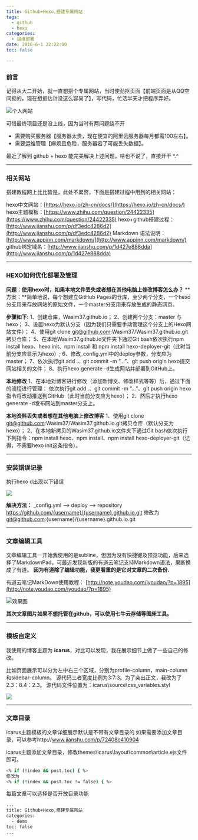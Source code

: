 ```yaml
---
title: Github+Hexo,搭建专属网站
tags:
  - github
  - hexo
categories:
  - 运维部署
date: 2016-6-1 22:22:00
toc: false

---
```


### 前言
记得从大二开始，就一直想搭个专属网站，当时使劲抠页面【前端页面是从QQ空间抠的，现在想抠估计没这么容易了】，写代码，忙活半天才把程序弄好。

![个人网站](http://7xvfir.com1.z0.glb.clouddn.com/Github+Hexo,%E6%90%AD%E5%BB%BA%E4%B8%93%E6%9C%89%E5%8D%9A%E5%AE%A2/2.png)

可惜最终项目还是没上线，因为当时有两问题绕不开
- 需要购买服务器【服务器太贵，现在便宜的阿里云服务器每月都需100左右】。
- 需要运维管理【麻烦且危险，服务器宕了可能丢失数据】。

最近了解到 github + hexo 能完美解决上述问题，啥也不说了，直接开干 ^.^

---

### 相关网站
搭建教程网上比比皆是，此处不累赘，下面是搭建过程中用到的相关网站：

hexo中文网站：[https://hexo.io/zh-cn/docs/](https://hexo.io/zh-cn/docs/)  
hexo主题模板：[https://www.zhihu.com/question/24422335](https://www.zhihu.com/question/24422335)
hexo+github搭建过程：[http://www.jianshu.com/p/df3edc4286d2](http://www.jianshu.com/p/df3edc4286d2)
Markdown 语法说明：[http://www.appinn.com/markdown/](http://www.appinn.com/markdown/)
github绑定域名：[http://www.jianshu.com/p/1d427e888dda](http://www.jianshu.com/p/1d427e888dda)  

---

### HEXO如何优化部署及管理
**问题：使用hexo时，如果本地文件丢失或者想在其他电脑上修改博客怎么办？**
**方案：**简单地说，每个想建立GitHub Pages的仓库，至少两个分支，一个hexo分支用来存放网站的原始文件，一个master分支用来存放生成的静态网页。  

<!-- more -->

**步骤如下:**
1、创建仓库，Wasim37.github.io；
2、创建两个分支：master 与 hexo；
3、设置hexo为默认分支（因为我们只需要手动管理这个分支上的Hexo网站文件）；
4、使用git clone git@github.com:Wasim37/Wasim37.github.io.git拷贝仓库；
5、在本地Wasim37.github.io文件夹下通过Git bash依次执行npm install hexo、hexo init、npm install 和 npm install hexo-deployer-git（此时当前分支应显示为hexo）;
6、修改_config.yml中的deploy参数，分支应为master；
7、依次执行git add .、git commit -m “…”、git push origin hexo提交网站相关的文件；
8、执行hexo generate -d生成网站并部署到GitHub上。

**本地修改**
1、在本地对博客进行修改（添加新博文、修改样式等等）后，通过下面的流程进行管理：
依次执行git add .、git commit -m “…”、git push origin hexo指令将改动推送到GitHub（此时当前分支应为hexo）；
2、然后才执行hexo generate -d发布网站到master分支上。

**本地资料丢失或者想在其他电脑上修改博客**
1、使用git clone git@github.com:Wasim37/Wasim37.github.io.git拷贝仓库（默认分支为hexo）；
2、在本地新拷贝的Wasim37.github.io文件夹下通过Git bash依次执行下列指令：npm install hexo、npm install、npm install hexo-deployer-git（记得，不需要hexo init这条指令）。

---

### 安装错误记录
执行hexo d出现以下错误

![](http://7xvfir.com1.z0.glb.clouddn.com/Github+Hexo,%E6%90%AD%E5%BB%BA%E4%B8%93%E6%9C%89%E5%8D%9A%E5%AE%A2/4.png)

**解决方法：**
_config.yml ——> deploy ——> repository
https://github.com/{username}/{username}.github.io.git 修改为
git@github.com:{username}/{username}.github.io.git

---

### 文章编辑工具
文章编辑工具一开始我使用的是subline，但因为没有快捷键及预览功能，后来选择了MarkdownPad。可最近发现新版的有道云笔记支持Markdown语法，果断换成了有道。
**因为有道除了编辑功能，我更看重的是它对文章的二次备份.** 

有道云笔记MarkDown使用教程： [http://note.youdao.com/iyoudao/?p=1895](http://note.youdao.com/iyoudao/?p=1895)

![效果图](http://7xvfir.com1.z0.glb.clouddn.com/Github+Hexo,%E6%90%AD%E5%BB%BA%E4%B8%93%E6%9C%89%E5%8D%9A%E5%AE%A2/1.png)

**其次文章图片如果不想托管在github，可以使用七牛云存储等图床工具。**

---

### 模板自定义
我使用的博客主题为 **icarus**，对比可以发现，我在展示细节上做了一些自己的修改。

比如页面展示可以分为左中右三个区域，分别为profile-column，main-column和sidebar-column。
源代码三者宽度比例为3:7:3。为了突出正文，我改为了 2.3：8.4：2.3。
源代码文件位置为：icarus\source\css\_variables.styl

![](http://7xvfir.com1.z0.glb.clouddn.com/Github+Hexo,%E6%90%AD%E5%BB%BA%E4%B8%93%E6%9C%89%E5%8D%9A%E5%AE%A2/3.png)

---

### 文章目录
icarus主题模板的文章详细展示默认是不带有文章目录的
如果需要添加文章目录，可以参考http://www.jianshu.com/p/72408c410904

icarus主题添加文章目录，修改themes\icarus\layout\common\article.ejs文件即可。
```bash
<% if (!index && post.toc) { %>
修改为
<% if (!index && post.toc != false) { %>
```

每篇文章可以选择是否开放目录功能
```bash
...
title: Github+Hexo,搭建专属网站
categories:
  - demo
toc: false
...
```